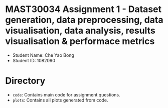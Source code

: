 # MAST30034 Assignment 1 - Dataset generation, data preprocessing, data visualisation, data analysis, results visualisation & performace metrics
- Student Name: Che Yao Bong
- Student ID: 1082090

# Directory
- `code`: Contains main code for assignment questions.
- `plots`: Contains all plots generated from code.